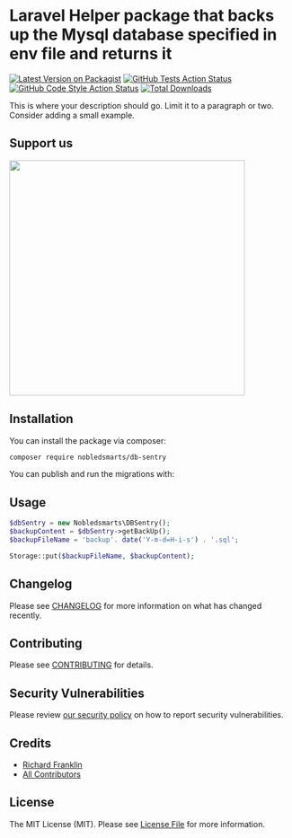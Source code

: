 # Laravel Helper package that backs up the Mysql database specified in env file and returns it

[![Latest Version on Packagist](https://img.shields.io/packagist/v/nobledsmarts/db-sentry.svg?style=flat-square)](https://packagist.org/packages/nobledsmarts/db-sentry)
[![GitHub Tests Action Status](https://img.shields.io/github/actions/workflow/status/nobledsmarts/db-sentry/run-tests.yml?branch=main&label=tests&style=flat-square)](https://github.com/nobledsmarts/db-sentry/actions?query=workflow%3Arun-tests+branch%3Amain)
[![GitHub Code Style Action Status](https://img.shields.io/github/actions/workflow/status/nobledsmarts/db-sentry/fix-php-code-style-issues.yml?branch=main&label=code%20style&style=flat-square)](https://github.com/nobledsmarts/db-sentry/actions?query=workflow%3A"Fix+PHP+code+style+issues"+branch%3Amain)
[![Total Downloads](https://img.shields.io/packagist/dt/nobledsmarts/db-sentry.svg?style=flat-square)](https://packagist.org/packages/nobledsmarts/db-sentry)

This is where your description should go. Limit it to a paragraph or two. Consider adding a small example.

## Support us

[<img src="https://github-ads.s3.eu-central-1.amazonaws.com/db-sentry.jpg?t=1" width="419px" />](https://spatie.be/github-ad-click/db-sentry)


## Installation

You can install the package via composer:

```bash
composer require nobledsmarts/db-sentry
```

You can publish and run the migrations with:


## Usage

```php
$dbSentry = new Nobledsmarts\DBSentry();
$backupContent = $dbSentry->getBackUp();
$backupFileName = 'backup'. date('Y-m-d=H-i-s') . '.sql';

Storage::put($backupFileName, $backupContent);
```


## Changelog

Please see [CHANGELOG](CHANGELOG.md) for more information on what has changed recently.

## Contributing

Please see [CONTRIBUTING](CONTRIBUTING.md) for details.

## Security Vulnerabilities

Please review [our security policy](../../security/policy) on how to report security vulnerabilities.

## Credits

- [Richard Franklin](https://github.com/Nobledsmarts)
- [All Contributors](../../contributors)

## License

The MIT License (MIT). Please see [License File](LICENSE.md) for more information.
